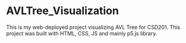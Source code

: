 # AVLTree_Visualization

This is my web-deployed project visualizing AVL Tree for CSD201. 
This project was built with HTML, CSS, JS and mainly p5.js library.



